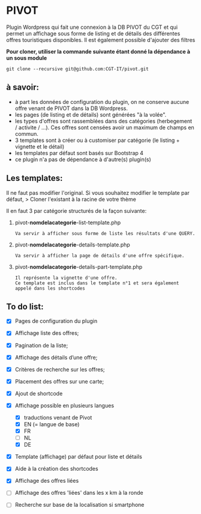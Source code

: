 # PIVOT
Plugin Wordpress qui fait une connexion à la DB PIVOT du CGT et qui permet un affichage sous forme de listing 
et de détails des différentes offres touristiques disponibles.
Il est également possible d'ajouter des filtres 

**Pour cloner, utiliser la commande suivante étant donné la dépendance à un sous module**
 ```
 git clone --recursive git@github.com:CGT-IT/pivot.git
 ```



## à savoir:

* à part les données de configuration du plugin, on ne conserve aucune offre venant de PIVOT dans la DB Wordpress.
* les pages (de listing et de détails) sont générées "à la volée".
* les types d'offres sont rassemblées dans des catégories (herbegement / activite / ...). Ces offres sont censées avoir un maximum de champs en commun.
* 3 templates sont à créer ou à customiser par catégorie (le listing + vignette et le détail)
* les templates par défaut sont basés sur Bootstrap 4
* ce plugin n'a pas de dépendance à d'autre(s) plugin(s)

## Les templates:

Il ne faut pas modifier l'original. Si vous souhaitez modifier le template par défaut, 
\> Cloner l'existant à la racine de votre thème

Il en faut 3 par catégorie structurés de la façon suivante:
1. pivot-**nomdelacategorie**-list-template.php
    ```
    Va servir à afficher sous forme de liste les résultats d'une QUERY.
    ```
2. pivot-**nomdelacategorie**-details-template.php
    ```
    Va servir à afficher la page de détails d'une offre spécifique.
    ```
3. pivot-**nomdelacategorie**-details-part-template.php
    ```
    Il représente la vignette d'une offre.
    Ce template est inclus dans le template n°1 et sera également appelé dans les shortcodes
    ```

## To do list:

- [x] Pages de configuration du plugin
- [x] Affichage liste des offres;
- [x] Pagination de la liste;
- [x] Affichage des détails d’une offre;
- [x] Critères de recherche sur les offres;
- [x] Placement des offres sur une carte;
- [x] Ajout de shortcode
- [x] Affichage possible en plusieurs langues
    - [x] traductions venant de Pivot
    - [x] EN (= langue de base)
    - [x] FR
    - [ ] NL
    - [x] DE 
- [x] Template (affichage) par défaut pour liste et détails
- [x] Aide à la création des shortcodes
- [x] Affichage des offres liées
- [ ] Affichage des offres 'liées' dans les x km à la ronde
- [ ] Recherche sur base de la localisation si smartphone


